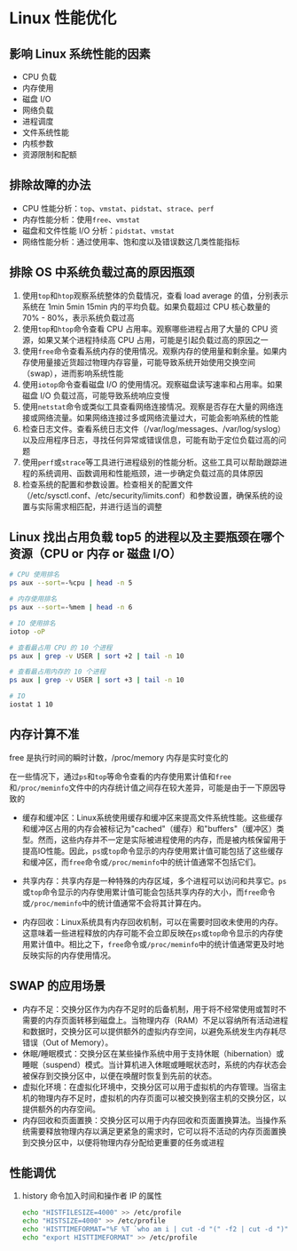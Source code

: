 # Linux 性能优化

## 影响 Linux 系统性能的因素

- CPU 负载
- 内存使用
- 磁盘 I/O
- 网络负载
- 进程调度
- 文件系统性能
- 内核参数
- 资源限制和配额

## 排除故障的办法

- CPU 性能分析：`top`、`vmstat`、`pidstat`、`strace`、`perf`
- 内存性能分析：使用`free`、`vmstat`
- 磁盘和文件性能 I/O 分析：`pidstat`、`vmstat`
- 网络性能分析：通过使用率、饱和度以及错误数这几类性能指标

## 排除 OS 中系统负载过高的原因瓶颈

1. 使用`top`和`htop`观察系统整体的负载情况，查看 load average 的值，分别表示系统在 1min 5min 15min 内的平均负载。如果负载超过 CPU 核心数量的 70% - 80%，表示系统负载过高
2. 使用`top`和`htop`命令查看 CPU 占用率。观察哪些进程占用了大量的 CPU 资源，如果又某个进程持续高 CPU 占用，可能是引起负载过高的原因之一
3. 使用`free`命令查看系统内存的使用情况。观察内存的使用量和剩余量。如果内存使用量接近货超过物理内存容量，可能导致系统开始使用交换空间（swap），进而影响系统性能
4. 使用`iotop`命令查看磁盘 I/O 的使用情况。观察磁盘读写速率和占用率。如果磁盘 I/O 负载过高，可能导致系统响应变慢
5. 使用`netstat`命令或类似工具查看网络连接情况。观察是否存在大量的网络连接或网络流量。如果网络连接过多或网络流量过大，可能会影响系统的性能
6. 检查日志文件。查看系统日志文件（/var/log/messages、/var/log/syslog）以及应用程序日志，寻找任何异常或错误信息，可能有助于定位负载过高的问题
7. 使用`perf`或`strace`等工具进行进程级别的性能分析。这些工具可以帮助跟踪进程的系统调用、函数调用和性能瓶颈，进一步确定负载过高的具体原因
8. 检查系统的配置和参数设置。检查相关的配置文件（/etc/sysctl.conf、/etc/security/limits.conf）和参数设置，确保系统的设置与实际需求相匹配，并进行适当的调整

## Linux 找出占用负载 top5 的进程以及主要瓶颈在哪个资源（CPU or 内存 or 磁盘 I/O）

```bash
# CPU 使用排名
ps aux --sort=-%cpu | head -n 5

# 内存使用排名
ps aux --sort=-%mem | head -n 6

# IO 使用排名
iotop -oP

# 查看最占用 CPU 的 10 个进程
ps aux | grep -v USER | sort +2 | tail -n 10

# 查看最占用内存的 10 个进程
ps aux | grep -v USER | sort +3 | tail -n 10

# IO
iostat 1 10
```

## 内存计算不准

free 是执行时间的瞬时计数，/proc/memory 内存是实时变化的

在一些情况下，通过`ps`和`top`等命令查看的内存使用累计值和`free`和`/proc/meminfo`文件中的内存统计值之间存在较大差异，可能是由于一下原因导致的

- 缓存和缓冲区：Linux系统使用缓存和缓冲区来提高文件系统性能。这些缓存和缓冲区占用的内存会被标记为"cached"（缓存）和"buffers"（缓冲区）类型。然而，这些内存并不一定是实际被进程使用的内存，而是被内核保留用于提高IO性能。因此，`ps`或`top`命令显示的内存使用累计值可能包括了这些缓存和缓冲区，而`free`命令或`/proc/meminfo`中的统计值通常不包括它们。

- 共享内存：共享内存是一种特殊的内存区域，多个进程可以访问和共享它。`ps`或`top`命令显示的内存使用累计值可能会包括共享内存的大小，而`free`命令或`/proc/meminfo`中的统计值通常不会将其计算在内。

- 内存回收：Linux系统具有内存回收机制，可以在需要时回收未使用的内存。这意味着一些进程释放的内存可能不会立即反映在`ps`或`top`命令显示的内存使用累计值中。相比之下，`free`命令或`/proc/meminfo`中的统计值通常更及时地反映实际的内存使用情况。

## SWAP 的应用场景

- 内存不足：交换分区作为内存不足时的后备机制，用于将不经常使用或暂时不需要的内存页面转移到磁盘上。当物理内存（RAM）不足以容纳所有活动进程和数据时，交换分区可以提供额外的虚拟内存空间，以避免系统发生内存耗尽错误（Out of Memory）。
- 休眠/睡眠模式：交换分区在某些操作系统中用于支持休眠（hibernation）或睡眠（suspend）模式。当计算机进入休眠或睡眠状态时，系统的内存状态会被保存到交换分区中，以便在唤醒时恢复到先前的状态。
- 虚拟化环境：在虚拟化环境中，交换分区可以用于虚拟机的内存管理。当宿主机的物理内存不足时，虚拟机的内存页面可以被交换到宿主机的交换分区，以提供额外的内存空间。
- 内存回收和页面置换：交换分区可以用于内存回收和页面置换算法。当操作系统需要释放物理内存以满足更紧急的需求时，它可以将不活动的内存页面置换到交换分区中，以便将物理内存分配给更重要的任务或进程

## 性能调优

1. history 命令加入时间和操作者 IP 的属性
    ```bash
    echo "HISTFILESIZE=4000" >> /etc/profile
    echo "HISTSIZE=4000" >> /etc/profile
    echo 'HISTTIMEFORMAT="%F %T `who am i | cut -d "(" -f2 | cut -d ")" -f1` `whoami` "' >> /etc/profile
    echo "export HISTTIMEFORMAT" >> /etc/profile
    ```

